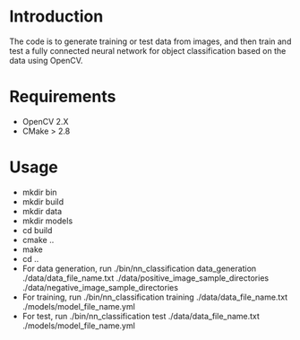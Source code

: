 # Introduction
The code is to generate training or test data from images, and then train and test a fully connected neural network for object classification based on the data using OpenCV. 

# Requirements
* OpenCV 2.X
* CMake > 2.8

# Usage
* mkdir bin
* mkdir build
* mkdir data
* mkdir models
* cd build
* cmake ..
* make
* cd ..
* For data generation, run ./bin/nn_classification data_generation ./data/data_file_name.txt ./data/positive_image_sample_directories ./data/negative_image_sample_directories
* For training, run ./bin/nn_classification training ./data/data_file_name.txt ./models/model_file_name.yml
* For test, run ./bin/nn_classification test ./data/data_file_name.txt ./models/model_file_name.yml
